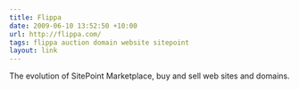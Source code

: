 ```yaml
---
title: Flippa
date: 2009-06-10 13:52:50 +10:00
url: http://flippa.com/
tags: flippa auction domain website sitepoint
layout: link
---
```

The evolution of SitePoint Marketplace, buy and sell web sites and domains.
